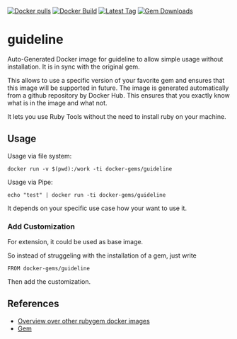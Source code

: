 [![Docker pulls](https://img.shields.io/docker/pulls/rubygem/guideline.svg)](https://hub.docker.com/r/rubygem/guideline/)
[![Docker Build](https://img.shields.io/docker/automated/rubygem/guideline.svg)](https://hub.docker.com/r/rubygem/guideline/)
[![Latest Tag](https://img.shields.io/github/tag/docker-rubygem/guideline.svg)](https://hub.docker.com/r/rubygem/guideline/)
[![Gem Downloads](https://img.shields.io/gem/dt/guideline.svg)](https://rubygems.org/gems/guideline/)
# guideline

Auto-Generated Docker image for guideline to allow simple usage without installation.
It is in sync with the original gem.

This allows to use a specific version of your favorite gem and ensures that this image will be supported in future.
The image is generated automatically from a github repository by Docker Hub.
This ensures that you exactly know what is in the image and what not.

It lets you use Ruby Tools without the need to install ruby on your machine.

## Usage

Usage via file system:

`docker run -v $(pwd):/work -ti docker-gems/guideline`

Usage via Pipe:

`echo "test" | docker run -ti docker-gems/guideline`

It depends on your specific use case how your want to use it.

### Add Customization

For extension, it could be used as base image.

So instead of struggeling with the installation of a gem, just write

`FROM docker-gems/guideline`

Then add the customization.

## References

 - [Overview over other rubygem docker images](https://github.com/thinkbot/docker-rubygem)
 - [Gem](https://rubygems.org/gems/guideline/)
